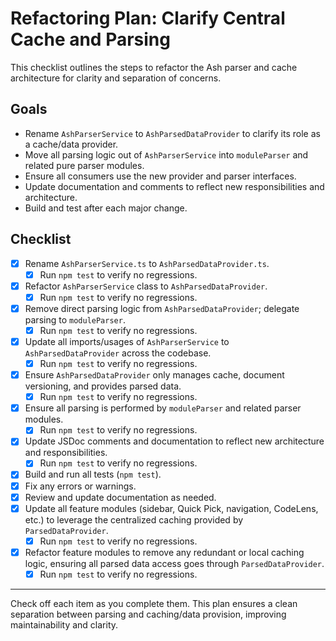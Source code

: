 # Refactoring Plan: Clarify Central Cache and Parsing

This checklist outlines the steps to refactor the Ash parser and cache architecture for clarity and
separation of concerns.

## Goals

- Rename `AshParserService` to `AshParsedDataProvider` to clarify its role as a cache/data provider.
- Move all parsing logic out of `AshParserService` into `moduleParser` and related pure parser
  modules.
- Ensure all consumers use the new provider and parser interfaces.
- Update documentation and comments to reflect new responsibilities and architecture.
- Build and test after each major change.

## Checklist

- [x] Rename `AshParserService.ts` to `AshParsedDataProvider.ts`.
  - [x] Run `npm test` to verify no regressions.
- [x] Refactor `AshParserService` class to `AshParsedDataProvider`.
  - [x] Run `npm test` to verify no regressions.
- [x] Remove direct parsing logic from `AshParsedDataProvider`; delegate parsing to `moduleParser`.
  - [x] Run `npm test` to verify no regressions.
- [x] Update all imports/usages of `AshParserService` to `AshParsedDataProvider` across the
      codebase.
  - [x] Run `npm test` to verify no regressions.
- [x] Ensure `AshParsedDataProvider` only manages cache, document versioning, and provides parsed
      data.
  - [x] Run `npm test` to verify no regressions.
- [x] Ensure all parsing is performed by `moduleParser` and related parser modules.
  - [x] Run `npm test` to verify no regressions.
- [x] Update JSDoc comments and documentation to reflect new architecture and responsibilities.
  - [x] Run `npm test` to verify no regressions.
- [x] Build and run all tests (`npm test`).
- [x] Fix any errors or warnings.
- [x] Review and update documentation as needed.
- [x] Update all feature modules (sidebar, Quick Pick, navigation, CodeLens, etc.) to leverage the
      centralized caching provided by `ParsedDataProvider`.
  - [x] Run `npm test` to verify no regressions.
- [x] Refactor feature modules to remove any redundant or local caching logic, ensuring all parsed
      data access goes through `ParsedDataProvider`.
  - [x] Run `npm test` to verify no regressions.

---

Check off each item as you complete them. This plan ensures a clean separation between parsing and
caching/data provision, improving maintainability and clarity.
